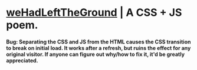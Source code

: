 # [weHadLeftTheGround](https://MaDr.blog) | A  CSS + JS poem.
#### Bug: Separating the CSS and JS from the HTML causes the CSS transition to break on initial load. It works after a refresh, but ruins the effect for any original visitor. If anyone can figure out why/how to fix it, it'd be greatly appreciated.

